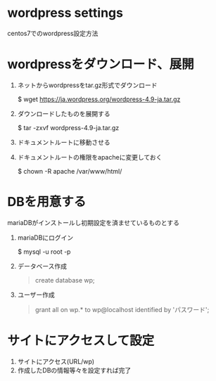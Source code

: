 # wordpress settings
centos7でのwordpress設定方法

# wordpressをダウンロード、展開
1. ネットからwordpressをtar.gz形式でダウンロード

    $ wget https://ja.wordpress.org/wordpress-4.9-ja.tar.gz

2. ダウンロードしたものを展開する

    $ tar -zxvf wordpress-4.9-ja.tar.gz

3. ドキュメントルートに移動させる
4. ドキュメントルートの権限をapacheに変更しておく

    $ chown -R apache /var/www/html/

# DBを用意する
mariaDBがインストールし初期設定を済ませているものとする

1. mariaDBにログイン

    $ mysql -u root -p

2. データベース作成

    > create database wp;

3. ユーザー作成

    > grant all on wp.* to wp@localhost identified by 'パスワード';

# サイトにアクセスして設定
1. サイトにアクセス(URL/wp)
2. 作成したDBの情報等々を設定すれば完了

